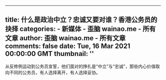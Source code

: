 
---
title: 什么是政治中立？忠诚又要对谁？香港公务员的抉择
categories: 
    - 新媒体
    - 歪脑 wainao.me - 所有文章
author: 歪脑 wainao.me - 所有文章
comments: false
date: Tue, 16 Mar 2021 00:00:00 GMT
thumbnail: ''
---

<div>   
从反修例运动到公务员宣誓，他们面对的挣扎是“中立”与“忠诚”，那些内心价值取向不同的公务员，有人选择离开，有人选择妥协。  
</div>
            